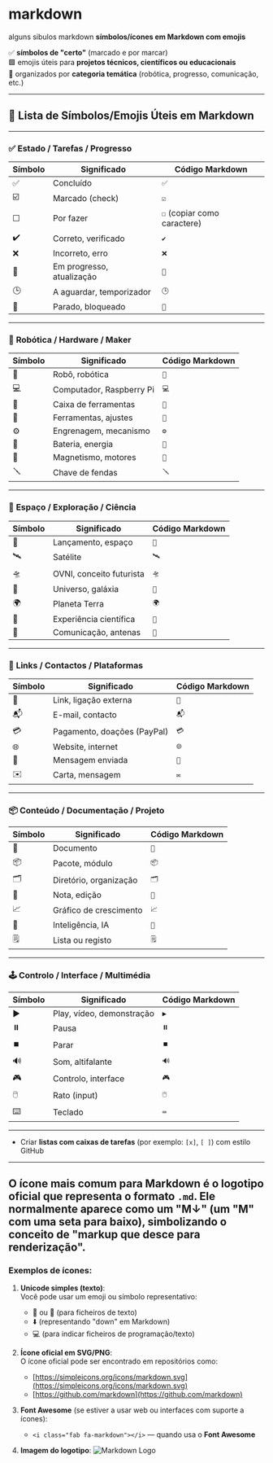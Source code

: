 # markdown
alguns sibulos markdown
**símbolos/ícones em Markdown com emojis**

✅ **símbolos de "certo"** (marcado e por marcar)  
🟩 emojis úteis para **projetos técnicos, científicos ou educacionais**  
🧱 organizados por **categoria temática** (robótica, progresso, comunicação, etc.)

---

## 📌 **Lista de Símbolos/Emojis Úteis em Markdown**

---

### ✅ **Estado / Tarefas / Progresso**
| Símbolo | Significado                          | Código Markdown        |
|---------|--------------------------------------|------------------------|
| ✅      | Concluído                            | `✅`                   |
| ☑️      | Marcado (check)                      | `☑️`                   |
| ☐       | Por fazer                            | `☐` (copiar como caractere) |
| ✔️      | Correto, verificado                  | `✔️`                   |
| ❌      | Incorreto, erro                      | `❌`                   |
| 🔄      | Em progresso, atualização            | `🔄`                   |
| 🕒      | A aguardar, temporizador             | `🕒`                   |
| 🛑      | Parado, bloqueado                    | `🛑`                   |

---

### 🤖 **Robótica / Hardware / Maker**
| Símbolo | Significado                          | Código Markdown        |
|---------|--------------------------------------|------------------------|
| 🤖      | Robô, robótica                       | `🤖`                   |
| 💻      | Computador, Raspberry Pi             | `💻`                   |
| 🧰      | Caixa de ferramentas                 | `🧰`                   |
| 🔧      | Ferramentas, ajustes                 | `🔧`                   |
| ⚙️      | Engrenagem, mecanismo                | `⚙️`                   |
| 🔋      | Bateria, energia                     | `🔋`                   |
| 🧲      | Magnetismo, motores                  | `🧲`                   |
| 🪛      | Chave de fendas                      | `🪛`                   |

---

### 🚀 **Espaço / Exploração / Ciência**
| Símbolo | Significado                          | Código Markdown        |
|---------|--------------------------------------|------------------------|
| 🚀      | Lançamento, espaço                   | `🚀`                   |
| 🛰️      | Satélite                             | `🛰️`                   |
| 🛸      | OVNI, conceito futurista             | `🛸`                   |
| 🌌      | Universo, galáxia                    | `🌌`                   |
| 🌍      | Planeta Terra                        | `🌍`                   |
| 🧪      | Experiência científica               | `🧪`                   |
| 📡      | Comunicação, antenas                 | `📡`                   |

---

### 🔗 **Links / Contactos / Plataformas**
| Símbolo | Significado                          | Código Markdown        |
|---------|--------------------------------------|------------------------|
| 🔗      | Link, ligação externa                | `🔗`                   |
| 📬      | E-mail, contacto                     | `📬`                   |
| 💳      | Pagamento, doações (PayPal)          | `💳`                   |
| 🌐      | Website, internet                    | `🌐`                   |
| 📨      | Mensagem enviada                     | `📨`                   |
| ✉️      | Carta, mensagem                      | `✉️`                   |

---

### 📦 **Conteúdo / Documentação / Projeto**
| Símbolo | Significado                          | Código Markdown        |
|---------|--------------------------------------|------------------------|
| 📄      | Documento                            | `📄`                   |
| 📦      | Pacote, módulo                       | `📦`                   |
| 🗂️      | Diretório, organização               | `🗂️`                   |
| 📝      | Nota, edição                         | `📝`                   |
| 📈      | Gráfico de crescimento               | `📈`                   |
| 🧠      | Inteligência, IA                     | `🧠`                   |
| 🗒️      | Lista ou registo                     | `🗒️`                   |

---

### 🕹️ **Controlo / Interface / Multimédia**
| Símbolo | Significado                          | Código Markdown        |
|---------|--------------------------------------|------------------------|
| ▶️      | Play, vídeo, demonstração            | `▶️`                   |
| ⏸️      | Pausa                                | `⏸️`                   |
| ⏹️      | Parar                                | `⏹️`                   |
| 🔊      | Som, altifalante                     | `🔊`                   |
| 🎮      | Controlo, interface                  | `🎮`                   |
| 🖱️      | Rato (input)                         | `🖱️`                   |
| ⌨️      | Teclado                              | `⌨️`                   |

---
- Criar **listas com caixas de tarefas** (por exemplo: `[x]`, `[ ]`) com estilo GitHub
---
O ícone mais comum para **Markdown** é o **logotipo oficial** que representa o formato `.md`. Ele normalmente aparece como um **"M↓"** (um "M" com uma seta para baixo), simbolizando o conceito de "markup que desce para renderização".
---
### Exemplos de ícones:
1. **Unicode simples (texto)**:  
   Você pode usar um emoji ou símbolo representativo:  
   - 📄 ou 📝 (para ficheiros de texto)
   - ⬇️ (representando "down" em Markdown)
   - 💻 (para indicar ficheiros de programação/texto)

2. **Ícone oficial em SVG/PNG**:  
   O ícone oficial pode ser encontrado em repositórios como:
   - [https://simpleicons.org/icons/markdown.svg](https://simpleicons.org/icons/markdown.svg)  
   - [https://github.com/markdown](https://github.com/markdown)

3. **Font Awesome** (se estiver a usar web ou interfaces com suporte a ícones):
   - `<i class="fab fa-markdown"></i>` — quando usa o **Font Awesome**

4. **Imagem do logotipo**:
   ![Markdown Logo](https://upload.wikimedia.org/wikipedia/commons/4/48/Markdown-mark.svg)


